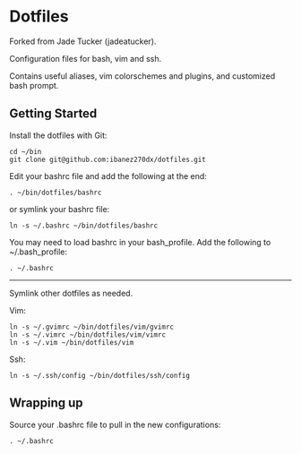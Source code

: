 Dotfiles
====
Forked from Jade Tucker (jadeatucker).

Configuration files for bash, vim and ssh.

Contains useful aliases, vim colorschemes and plugins, and customized
bash prompt.

Getting Started
---

Install the dotfiles with Git:

    cd ~/bin
    git clone git@github.com:ibanez270dx/dotfiles.git

Edit your bashrc file and add the following at the end:

    . ~/bin/dotfiles/bashrc

or symlink your bashrc file:

    ln -s ~/.bashrc ~/bin/dotfiles/bashrc

You may need to load bashrc in your bash_profile.  Add the following to ~/.bash_profile:

    . ~/.bashrc

---
Symlink other dotfiles as needed.

Vim:

    ln -s ~/.gvimrc ~/bin/dotfiles/vim/gvimrc
    ln -s ~/.vimrc ~/bin/dotfiles/vim/vimrc
    ln -s ~/.vim ~/bin/dotfiles/vim

Ssh:

    ln -s ~/.ssh/config ~/bin/dotfiles/ssh/config

Wrapping up
---

Source your .bashrc file to pull in the new configurations:

    . ~/.bashrc

